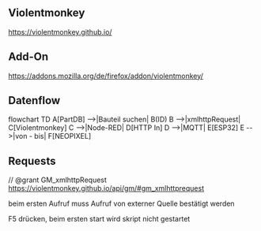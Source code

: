 ## Violentmonkey
https://violentmonkey.github.io/

## Add-On
https://addons.mozilla.org/de/firefox/addon/violentmonkey/

## Datenflow

flowchart TD
    A[PartDB] -->|Bauteil suchen| B(ID)
    B -->|xmlhttpRequest| C[Violentmonkey]
    C -->|Node-RED| D[HTTP In]
    D -->|MQTT| E[ESP32]
    E -->|von - bis| F[NEOPIXEL]

## Requests
// @grant        GM_xmlhttpRequest
https://violentmonkey.github.io/api/gm/#gm_xmlhttprequest

beim ersten Aufruf muss Aufruf von externer Quelle bestätigt werden

F5 drücken, beim ersten start wird skript nicht gestartet
